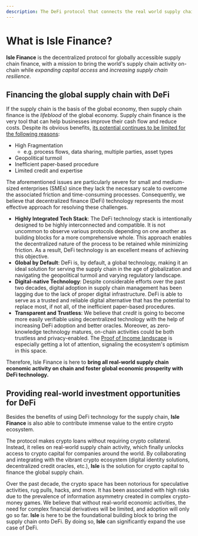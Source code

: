 ```yaml
---
description: The DeFi protocol that connects the real world supply chain
---
```


# What is Isle Finance?

**Isle Finance** is the decentralized protocol for globally accessible supply chain finance, with a mission to bring the world's supply chain activity on-chain while _expanding capital access_ and _increasing supply chain resilience_.

## Financing the global supply chain with DeFi

If the supply chain is the basis of the global economy, then supply chain finance is the _lifeblood_ of the global economy. Supply chain finance is the very tool that can help businesses improve their cash flow and reduce costs. Despite its obvious benefits, [its potential continues to be limited for the following reasons](https://www.mckinsey.com/~/media/mckinsey/industries/financial%20services/our%20insights/accelerating%20winds%20of%20change%20in%20global%20payments/chapter-3-supply-chain-finance-a-case-of-convergent-evolution.pdf):

- High Fragmentation
  - e.g. process flows, data sharing, multiple parties, asset types
- Geopolitical turmoil
- Inefficient paper-based procedure
- Limited credit and expertise

The aforementioned issues are particularly severe for small and medium-sized enterprises (SMEs) since they lack the necessary scale to overcome the associated friction and time-consuming processes. Consequently, we believe that decentralized finance (DeFi) technology represents the most effective approach for resolving these challenges.

- **Highly Integrated Tech Stack**: The DeFi technology stack is intentionally designed to be highly interconnected and compatible. It is not uncommon to observe various protocols depending on one another as building blocks for a more comprehensive whole. This approach enables the decentralized nature of the process to be retained while minimizing friction. As a result, DeFi technology is an excellent means of achieving this objective.
- **Global by Default**: DeFi is, by default, a global technology, making it an ideal solution for serving the supply chain in the age of globalization and navigating the geopolitical turmoil and varying regulatory landscape.
- **Digital-native Technology**: Despite considerable efforts over the past two decades, digital adoption in supply chain management has been lagging due to the lack of proper digital infrastructure. DeFi is able to serve as a trusted and reliable digital alternative that has the potential to replace most, if not all, of the inefficient paper-based procedures.
- **Transparent and Trustless**: We believe that _credit_ is going to become more easily verifiable using decentralized technology with the help of increasing DeFi adoption and better oracles. Moreover, as zero-knowledge technology matures, on-chain activities could be both trustless and privacy-enabled. The [Proof of Income landscape](https://blog.spectral.finance/the-state-of-on-chain-proof-of-income/) is especially getting a lot of attention, signaling the ecosystem's optimism in this space.

Therefore, Isle Finance is here to **bring all real-world supply chain economic activity on chain and foster global economic prosperity with DeFi technology.**

## Providing real-world investment opportunities for DeFi

Besides the benefits of using DeFi technology for the supply chain, **Isle Finance** is also able to contribute immense value to the entire crypto ecosystem.

The protocol makes crypto loans without requiring crypto collateral. Instead, it relies on real-world supply chain activity, which finally unlocks access to crypto capital for companies around the world. By collaborating and integrating with the vibrant crypto ecosystem (digital identity solutions, decentralized credit oracles, etc.), **Isle** is the solution for crypto capital to finance the global supply chain.

Over the past decade, the crypto space has been notorious for speculative activities, rug pulls, hacks, and more. It has been associated with high risks due to the prevalence of information asymmetry created in complex crypto-money games. We believe that without real-world economic activities, the need for complex financial derivatives will be limited, and adoption will only go so far. **Isle** is here to be the foundational building block to bring the supply chain onto DeFi. By doing so, **Isle** can significantly expand the use case of DeFi.
